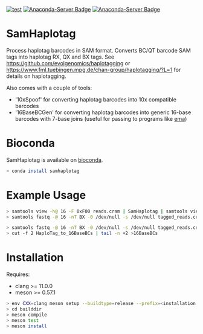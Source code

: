 [![test](https://github.com/wtsi-hpag/SamHaplotag/actions/workflows/test.yml/badge.svg)](https://github.com/wtsi-hpag/SamHaplotag/actions/workflows/test.yml)
[![Anaconda-Server Badge](https://anaconda.org/bioconda/samhaplotag/badges/installer/conda.svg)](https://conda.anaconda.org/bioconda)
[![Anaconda-Server Badge](https://anaconda.org/bioconda/samhaplotag/badges/downloads.svg)](https://anaconda.org/bioconda/samhaplotag)
# SamHaplotag
Process haplotag barcodes in SAM format. Converts BC/QT barcode SAM tags into haplotag RX, QX and BX tags. See https://github.com/evolgenomics/haplotagging or https://www.fml.tuebingen.mpg.de/chan-group/haplotagging/?L=1 for details on haplotagging.

Also comes with a couple of tools:
* '10xSpoof' for converting haplotag barcodes into 10x compatible barcodes
* '16BaseBCGen' for converting haplotag barcodes into generic 16-base barcodes with 7-base joins (useful for passing to programs like [ema](https://github.com/arshajii/ema))

# Bioconda
SamHaplotag is available on [bioconda](https://bioconda.github.io/).<br/>
```sh
> conda install samhaplotag
```

# Example Usage
```bash
> samtools view -h@ 16 -F 0xF00 reads.cram | SamHaplotag | samtools view -@ 16 -o tagged_reads.cram
> samtools fastq -@ 16 -nT BX -0 /dev/null -s /dev/null tagged_reads.cram | 10xSpoof SamHaplotag_Clear_BC | bgzip -@ 16 >10x_spoofed_reads.fq.gz

> samtools fastq -@ 16 -nT BX -0 /dev/null -s /dev/null tagged_reads.cram | 16BaseBCGen | bgzip -@ 16 >16BaseBC_reads.fq.gz
> cut -f 2 HaploTag_to_16BaseBCs | tail -n +2 >16BaseBCs
```

# Installation
Requires:
* clang >= 11.0.0
* meson >= 0.57.1
```bash
> env CXX=clang meson setup --buildtype=release --prefix=<installation prefix> builddir
> cd builddir
> meson compile
> meson test
> meson install
```
